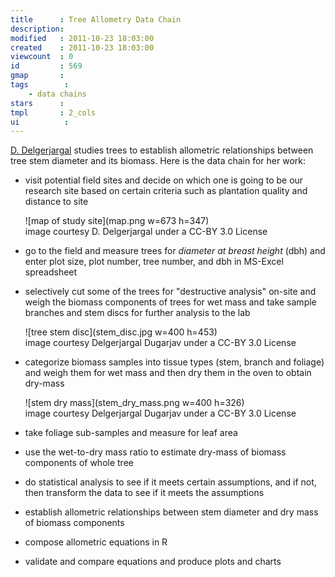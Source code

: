 ```yaml
---
title      : Tree Allometry Data Chain
description: 
modified   : 2011-10-23 18:03:00
created    : 2011-10-23 18:03:00
viewcount  : 0
id         : 569
gmap       : 
tags        :
    - data chains
stars      : 
tmpl       : 2_cols
ui			: 
---
```


[D. Delgerjargal][dd] studies trees to establish allometric relationships between tree stem diameter and its biomass. Here is the data chain for her work:

[dd]: http://forestecology.forest.wisc.edu/dugarjav.html "D. Dugarjav"

* visit potential field sites and decide on which one is going to be our research site based on certain criteria such as plantation quality and distance to site 

	![map of study site](map.png w=673 h=347)  
    image courtesy D. Delgerjargal under a CC-BY 3.0 License

* go to the field and measure trees for *diameter at breast height* (dbh) and enter plot size, plot number, tree number, and dbh in MS-Excel spreadsheet

* selectively cut some of the trees for "destructive analysis" on-site and weigh the biomass components of trees for wet mass and take sample branches and stem discs for further analysis to the lab

	![tree stem disc](stem_disc.jpg w=400 h=453)  
    image courtesy Delgerjargal Dugarjav under a CC-BY 3.0 License

* categorize biomass samples into tissue types (stem, branch and foliage) and weigh them for wet mass and then dry them in the oven to obtain dry-mass

	![stem dry mass](stem_dry_mass.png w=400 h=326)  
    image courtesy Delgerjargal Dugarjav under a CC-BY 3.0 License

* take foliage sub-samples and measure for leaf area 

* use the wet-to-dry mass ratio to estimate dry-mass of biomass components of whole tree

* do statistical analysis to see if it meets certain assumptions, and if not, then transform the data to see if it meets the assumptions

* establish allometric relationships between stem diameter and dry mass of biomass components

* compose allometric equations in R

* validate and compare equations and produce plots and charts

